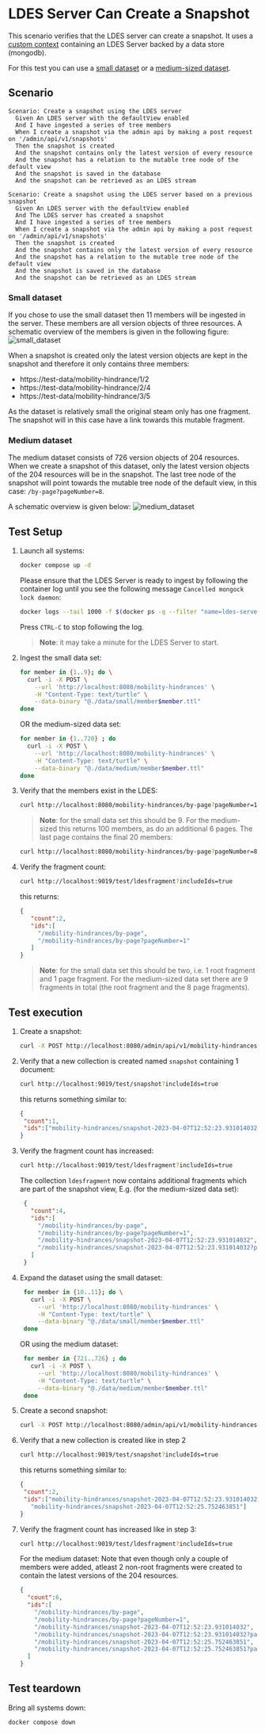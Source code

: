# LDES Server Can Create a Snapshot
This scenario verifies that the LDES server can create a snapshot. It uses a [custom context](./docker-compose.yml) containing an LDES Server backed by a data store (mongodb).

For this test you can use a [small dataset](./data/small/) or a [medium-sized dataset](./data/medium/).

## Scenario
```gherkin
Scenario: Create a snapshot using the LDES server
  Given An LDES server with the defaultView enabled
  And I have ingested a series of tree members
  When I create a snapshot via the admin api by making a post request on '/admin/api/v1/snapshots'
  Then the snapshot is created
  And the snapshot contains only the latest version of every resource
  And the snapshot has a relation to the mutable tree node of the default view
  And the snapshot is saved in the database
  And the snapshot can be retrieved as an LDES stream
```

```gherkin
Scenario: Create a snapshot using the LDES server based on a previous snapshot
  Given An LDES server with the defaultView enabled
  And The LDES server has created a snapshot
  And I have ingested a series of tree members
  When I create a snapshot via the admin api by making a post request on '/admin/api/v1/snapshots'
  Then the snapshot is created
  And the snapshot contains only the latest version of every resource
  And the snapshot has a relation to the mutable tree node of the default view
  And the snapshot is saved in the database
  And the snapshot can be retrieved as an LDES stream
```

### Small dataset
If you chose to use the small dataset then 11 members will be ingested in the server. These members are all version objects of three resources. A schematic overview of the members is given in the following figure:
![small_dataset](images/small_dataset.png)

When a snapshot is created only the latest version objects are kept in the snapshot and therefore it only contains three members:
* https://test-data/mobility-hindrance/1/2
* https://test-data/mobility-hindrance/2/4
* https://test-data/mobility-hindrance/3/5

As the dataset is relatively small the original steam only has one fragment. The snapshot will in this case have a link towards this mutable fragment.

### Medium dataset
The medium dataset consists of 726 version objects of 204 resources. When we create a snapshot of this dataset, only the latest version objects of the 204 resources will be in the snapshot. The last tree node of the snapshot will point towards the mutable tree node of the default view, in this case: `/by-page?pageNumber=8`.

A schematic overview is given below:
![medium_dataset](images/medium_dataset.png)

## Test Setup
1. Launch all systems:
    ```bash
    docker compose up -d
    ```
    Please ensure that the LDES Server is ready to ingest by following the container log until you see the following message `Cancelled mongock lock daemon`:
    ```bash
    docker logs --tail 1000 -f $(docker ps -q --filter "name=ldes-server$")
    ```
    Press `CTRL-C` to stop following the log.
    
    > **Note**: it may take a minute for the LDES Server to start.

2. Ingest the small data set:
    ```bash
    for member in {1..9}; do \
      curl -i -X POST \
        --url 'http://localhost:8080/mobility-hindrances' \
        -H "Content-Type: text/turtle" \
        --data-binary "@./data/small/member$member.ttl"
    done
    ```
    OR the medium-sized data set:
    ```bash
    for member in {1..720} ; do
      curl -i -X POST \
        --url 'http://localhost:8080/mobility-hindrances' \
        -H "Content-Type: text/turtle" \
        --data-binary "@./data/medium/member$member.ttl"
    done
    ```

3. Verify that the members exist in the LDES:
    ```bash
    curl http://localhost:8080/mobility-hindrances/by-page?pageNumber=1 -s | grep "terms:isVersionOf" | wc -l
    ```
    > **Note**: for the small data set this should be 9. For the medium-sized this returns 100 members, as do an additional 6 pages. The last page contains the final 20 members:
    ```bash
    curl http://localhost:8080/mobility-hindrances/by-page?pageNumber=8 -s | grep "terms:isVersionOf" | wc -l
    ```
    
4. Verify the fragment count:
   ```bash
   curl http://localhost:9019/test/ldesfragment?includeIds=true
   ```
   this returns:
   ```json
   {
      "count":2,
      "ids":[
        "/mobility-hindrances/by-page",
        "/mobility-hindrances/by-page?pageNumber=1"
      ]
   }
   ```
    > **Note**: for the small data set this should be two, i.e. 1 root fragment and 1 page fragment. For the medium-sized data set there are 9 fragments in total (the root fragment and the 8 page fragments).

## Test execution
1. Create a snapshot:
    ```bash
    curl -X POST http://localhost:8080/admin/api/v1/mobility-hindrances/snapshots
    ```

2. Verify that a new collection is created named `snapshot` containing 1 document:
   ```bash
   curl http://localhost:9019/test/snapshot?includeIds=true
   ```
   this returns something similar to:
   ```json
   {
    "count":1,
    "ids":["mobility-hindrances/snapshot-2023-04-07T12:52:23.931014032"]
   }
   ```

3. Verify the fragment count has increased:
   ```bash
   curl http://localhost:9019/test/ldesfragment?includeIds=true
   ```
   The collection `ldesfragment` now contains additional fragments which are part of the snapshot view, E.g. (for the medium-sized data set):
   ```json
    {
      "count":4,
      "ids":[
        "/mobility-hindrances/by-page",
        "/mobility-hindrances/by-page?pageNumber=1",
        "/mobility-hindrances/snapshot-2023-04-07T12:52:23.931014032",
        "/mobility-hindrances/snapshot-2023-04-07T12:52:23.931014032?pageNumber=1"
      ]
    }
    ```
   
4. Expand the dataset using the small dataset:
   ```bash
    for member in {10..11}; do \
      curl -i -X POST \
        --url 'http://localhost:8080/mobility-hindrances' \
        -H "Content-Type: text/turtle" \
        --data-binary "@./data/small/member$member.ttl"
    done
    ```

   OR using the medium dataset:
   ```bash
    for member in {721..726} ; do
      curl -i -X POST \
        --url 'http://localhost:8080/mobility-hindrances' \
        -H "Content-Type: text/turtle" \
        --data-binary "@./data/medium/member$member.ttl"
    done
    ```
   
5. Create a second snapshot:
    ```bash
    curl -X POST http://localhost:8080/admin/api/v1/mobility-hindrances/snapshots
    ```
   
6. Verify that a new collection is created like in step 2
   ```bash
   curl http://localhost:9019/test/snapshot?includeIds=true
   ```
   this returns something similar to:
   ```json
   {
    "count":2,
    "ids":["mobility-hindrances/snapshot-2023-04-07T12:52:23.931014032",
      "mobility-hindrances/snapshot-2023-04-07T12:52:25.752463851"]
   }
   ```

7. Verify the fragment count has increased like in step 3:
   ```bash
   curl http://localhost:9019/test/ldesfragment?includeIds=true
   ```
   For the medium dataset:
   Note that even though only a couple of members were added, atleast 2 non-root fragments were created to contain the latest versions of the 204 resources.
    ```json
    {
      "count":6,
      "ids":[
        "/mobility-hindrances/by-page",
        "/mobility-hindrances/by-page?pageNumber=1",
        "/mobility-hindrances/snapshot-2023-04-07T12:52:23.931014032",
        "/mobility-hindrances/snapshot-2023-04-07T12:52:23.931014032?pageNumber=1",
        "/mobility-hindrances/snapshot-2023-04-07T12:52:25.752463851",
        "/mobility-hindrances/snapshot-2023-04-07T12:52:25.752463851?pageNumber=1"
      ]
    }
    ```

## Test teardown
Bring all systems down:
```bash
docker compose down
```
